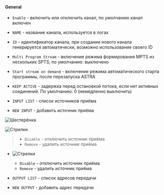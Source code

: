 #### General

- `Enable` - включить или отключить канал, по умолчанию канал включен

- `NAME` - название канала, используется в логах

- `ID` - идентификатор канала, при создании нового канала генерируется автоматически, возможно использование своего ID

- `Multi Program Stream` - включение режима формирования MPTS из нескольких SPTS, по умолчанию: выключено

- `Start stream on demand` - включение режима автоматического старта программы, после перезапуска ASTRA

- `KEEP ACTIVE` - задержка перед остановкой потока, если нет активных соединений. По умолчанию: 0 (немедленно выключить)

- `INPUT LIST` - список источников приёма

- `NEW INPUT` - добавить источник приёма

![Шестерёнка](http://i12.pixs.ru/storage/2/7/3/shesterenk_2079276_27823273.png)

![Стрелки](http://i12.pixs.ru/storage/4/0/0/strelki2pn_9650459_27823400.png)  
>   - `Disable` - отключить источник приёма
>   - `Remove` - удалить источник приёма

- ![Стрелки](http://i12.pixs.ru/storage/1/7/8/shesterenk_6349666_27824178.png)  
  - `Disable` - отключить источник приёма
  - `Remove` - удалить источник приёма




- `OUTPUT LIST` - список адресов передачи

- `NEW OUTPUT` - добавить адрес передачи 


